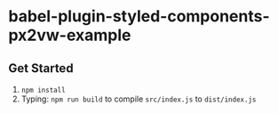 # babel-plugin-styled-components-px2vw-example

## Get Started

1. `npm install`
2. Typing: `npm run build` to compile `src/index.js` to `dist/index.js`
